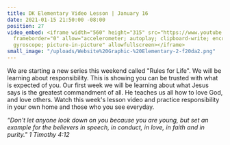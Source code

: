 ```yaml
---
title: DK Elementary Video Lesson | January 16
date: 2021-01-15 21:50:00 -08:00
position: 27
video_embed: <iframe width="560" height="315" src="https://www.youtube.com/embed/C2lYjQTC83g"
  frameborder="0" allow="accelerometer; autoplay; clipboard-write; encrypted-media;
  gyroscope; picture-in-picture" allowfullscreen></iframe>
small_image: "/uploads/Website%20Graphic-%20Elementary-2-f20da2.png"
---
```


We are starting a new series this weekend called "Rules for Life". We will be learning about responsibility. This is showing you can be trusted with what is expected of you. Our first week we will be learning about what Jesus says is the greatest commandment of all. He teaches us all how to love God, and love others. Watch this week's lesson video and practice responsibility in your own home and those who you see everyday.

*“Don't let anyone look down on you because you are young, but set an example for the believers in speech, in conduct, in love, in faith and in purity." 1 Timothy 4:12*